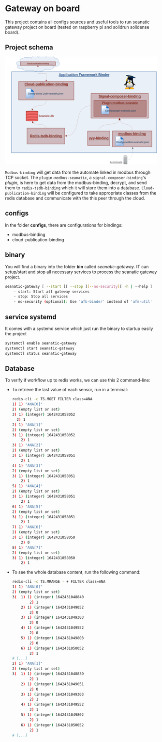 # Gateway on board

This project contains all configs sources and useful tools to run seanatic gateway project on board (tested on raspberry pi and solidrun solidense board).

## Project schema

![schemas gateway on board](./docs/img/project_schema.png)

`Modbus-binding` will get data from the automate linked in modbus through TCP socket. The `plugin-modbus-seanatic`, a  `signal-composer-binding`'s _plugin_, is here to get data from the modbus-binding, decrypt, and send them to `redis-tsdb-binding` which it will store them into a database. `Cloud-publication-binding` will be configured to take appropriate classes from the redis database and communicate with the this peer through the cloud.

## configs

In the folder **configs**, there are configurations for bindings:

* modbus-binding
* cloud-publication-binding

## binary

You will find a binary into the folder **bin** called *seanatic-gateway*. IT can setup/start and stop all necessary services to process the seanatic gateway project.

```bash
seanatic-gateway [ --start ][ --stop ][--no-security][ -h | --help ]
    - start: Start all gateway services
    - stop: Stop all services
    - no-security (optional): Use 'afb-binder' instead of 'afm-util'
```

## service systemd

It comes with a systemd service which just run the binary to startup easily the project

```bash
systemctl enable seanatic-gateway
systemctl start seanatic-gateway
systemctl status seanatic-gateway
```

## Database

To verify if workflow up to redis works, we can use this 2 command-line:

* To retrieve the last value of each sensor, run in a terminal:

    ```bash
    redis-cli -c TS.MGET FILTER class=ANA
    1) 1) "ANA[0]"
   2) (empty list or set)
   3) 1) (integer) 1642431058052
      2) 1
    2) 1) "ANA[1]"
    2) (empty list or set)
    3) 1) (integer) 1642431058052
        2) 1
    3) 1) "ANA[2]"
    2) (empty list or set)
    3) 1) (integer) 1642431058051
        2) 1
    4) 1) "ANA[3]"
    2) (empty list or set)
    3) 1) (integer) 1642431058051
        2) 1
    5) 1) "ANA[4]"
    2) (empty list or set)
    3) 1) (integer) 1642431058051
        2) 1
    6) 1) "ANA[5]"
    2) (empty list or set)
    3) 1) (integer) 1642431058051
        2) 1
    7) 1) "ANA[6]"
    2) (empty list or set)
    3) 1) (integer) 1642431058050
        2) 0
    8) 1) "ANA[7]"
    2) (empty list or set)
    3) 1) (integer) 1642431058050
        2) 1
    ```

* To see the whole database content, run the following command:

    ```bash
    redis-cli -c TS.MRANGE - + FILTER class=ANA
    1) 1) "ANA[0]"
    2) (empty list or set)
    3)  1) 1) (integer) 1642431048840
            2) 1
        2) 1) (integer) 1642431049052
            2) 0
        3) 1) (integer) 1642431049303
            2) 0
        4) 1) (integer) 1642431049552
            2) 0
        5) 1) (integer) 1642431049803
            2) 0
        6) 1) (integer) 1642431050052
            2) 1
    # [...]
    2) 1) "ANA[1]"
    2) (empty list or set)
    3)  1) 1) (integer) 1642431048839
            2) 1
        2) 1) (integer) 1642431049051
            2) 0
        3) 1) (integer) 1642431049303
            2) 1
        4) 1) (integer) 1642431049552
            2) 1
        5) 1) (integer) 1642431049802
            2) 1
        6) 1) (integer) 1642431050052
            2) 1
    # [...]
    ```
